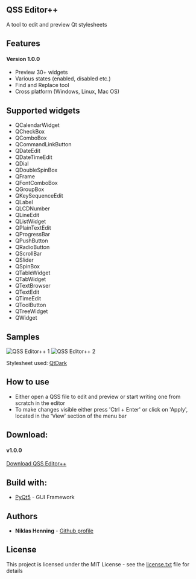 ## QSS Editor++
A tool to edit and preview Qt stylesheets


## Features

#### Version 1.0.0

* Preview 30+ widgets
* Various states (enabled, disabled etc.)
* Find and Replace tool 
* Cross platform (Windows, Linux, Mac OS)

## Supported widgets
* QCalendarWidget
* QCheckBox
* QComboBox
* QCommandLinkButton
* QDateEdit
* QDateTimeEdit
* QDial
* QDoubleSpinBox
* QFrame
* QFontComboBox
* QGroupBox
* QKeySequenceEdit
* QLabel
* QLCDNumber
* QLineEdit
* QListWidget
* QPlainTextEdit
* QProgressBar
* QPushButton
* QRadioButton
* QScrollBar
* QSlider
* QSpinBox
* QTableWidget
* QTabWidget
* QTextBrowser
* QTextEdit
* QTimeEdit
* QToolButton
* QTreeWidget
* QWidget

## Samples
![QSS Editor++ 1](https://user-images.githubusercontent.com/52217345/62200731-4c622200-b386-11e9-8f2e-708ef66e26c8.png)
![QSS Editor++ 2](https://user-images.githubusercontent.com/52217345/62200784-6865c380-b386-11e9-8605-90c1f96f395d.png)

Stylesheet used: [QtDark](https://github.com/EClaesson/QTDark/blob/master/QTDark.stylesheet)

## How to use
* Either open a QSS file to edit and preview or start writing one from scratch in the editor
* To make changes visible either press 'Ctrl + Enter' or click on 'Apply', located in the 'View' section of the menu bar

## Download:
#### v1.0.0

[Download QSS Editor++](https://sourceforge.net/projects/qss-editor/)



## Build with:

* [PyQt5](https://github.com/pyqt) - GUI Framework



## Authors
* **Niklas Henning** - [Github profile](https://github.com/niklas-henning)






## License

This project is licensed under the MIT License - see the [license.txt]() file for details
